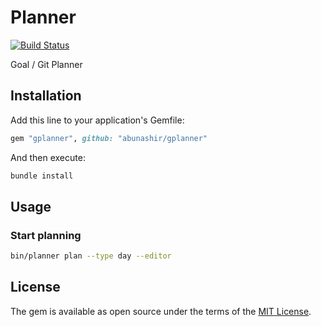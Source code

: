 # Planner

[![Build
Status](https://travis-ci.org/abunashir/gplanner.svg?branch=master)](https://travis-ci.org/abunashir/gplanner)

Goal / Git Planner


## Installation

Add this line to your application's Gemfile:

```ruby
gem "gplanner", github: "abunashir/gplanner"
```

And then execute:

```sh
bundle install
```
 
## Usage

### Start planning

```sh
bin/planner plan --type day --editor
```

## License

The gem is available as open source under the terms of the [MIT License](http://opensource.org/licenses/MIT).
